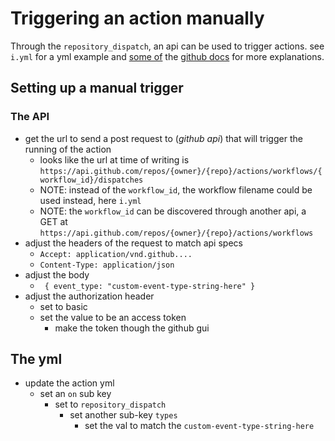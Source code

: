 # Triggering an action manually
Through the `repository_dispatch`, an api can be used to trigger actions.
see `i.yml` for a yml example and [some of](https://docs.github.com/en/actions/managing-workflow-runs/manually-running-a-workflow) the [github docs](https://docs.github.com/en/rest/reference/actions#create-a-workflow-dispatch-event) for more explanations.
## Setting up a manual trigger
### The API
- get the url to send a post request to (_github api_) that will trigger the running of the action
  - looks like the url at time of writing is `https://api.github.com/repos/{owner}/{repo}/actions/workflows/{workflow_id}/dispatches`
  - NOTE: instead of the `workflow_id`, the workflow filename could be used instead, here `i.yml`
  - NOTE: the `workflow_id` can be discovered through another api, a GET at `https://api.github.com/repos/{owner}/{repo}/actions/workflows`
- adjust the headers of the request to match api specs
  - `Accept: application/vnd.github....`
  - `Content-Type: application/json`
- adjust the body
  - ` { event_type: "custom-event-type-string-here" }`
- adjust the authorization header
  - set to basic
  - set the value to be an access token
    - make the token though the github gui

## The yml
- update the action yml
  - set an `on` sub key
    - set to `repository_dispatch`
      - set another sub-key `types`
        - set the val to match the `custom-event-type-string-here` 
